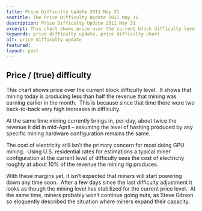 ```yaml
---
title: Price Difficulty Update 2011 May 31
seotitle: The Price Difficulty Update 2011 May 31
description: Price Difficulty Update 2011 May 31
excerpt: This chart shows price over the current block difficulty level.
keywords: price difficulty update, price difficulty chart
alt: price difficulty update
featured: 
layout: post
---
```


<h2>Price / (true) difficulty</h2>

<p>This chart shows price over the current block difficulty level.  It shows that mining today is producing less than half the revenue that mining was earning earlier in the month.  This is because since that time there were two back-to-back very high increases in difficulty.<p>

<p>At the same time mining currently brings in, per-day, about twice the revenue it did in mid-April – assuming the level of hashing produced by any specific mining hardware configuration remains the same.<p>

<p>The cost of electricity still isn’t the primary concern for most doing GPU mining.  Using U.S. residential rates for estimations a typical miner configuration at the current level of difficulty sees the cost of electricity roughly at about 10% of the revenue the mining rig produces.<p>

<p>With these margins yet, it isn’t expected that miners will start powering down any time soon.  After a few days since the last difficulty adjustment it looks as though the mining level has stabilized for the current price level.  At the same time, miners probably won’t continue going nuts, as Steve Gibson so eloquently described the situation where miners expand their capacity.<p>

